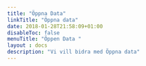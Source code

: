 ```yaml
---
title: "Öppna Data"
linkTitle: "Öppna data"
date: 2018-01-28T21:58:09+01:00
disableToc: false
menuTitle: "Öppen Data "
layout : docs
description: "Vi vill bidra med Öppna data"
---
```



